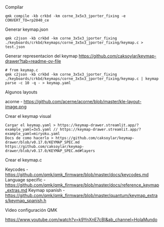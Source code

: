 Compilar

```
qmk compile -kb crkbd -km corne_3x5x3_jporter_fixing -e CONVERT_TO=rp2040_ce
```

Generar keymap.json

```
qmk c2json -kb crkbd -km corne_3x5x3_jporter_fixing ./keyboards/crkbd/keymaps/corne_3x5x3_jporter_fixing/keymap.c > test.json
```

Generar representacion del keymap https://github.com/caksoylar/keymap-drawer?tab=readme-ov-file

```
# from keymap.c
qmk c2json -kb crkbd -km corne_3x5x3_jporter_fixing ./keyboards/crkbd/keymaps/corne_3x5x3_jporter_fixing/keymap.c | keymap parse -c 10 -q - > keymap.yaml
```

Algunos layouts 

acorne - https://github.com/acerne/acorne/blob/master/kle-layout-image.png 


Crear el keymap visual

```
Cargar el keymap.yaml > https://keymap-drawer.streamlit.app/?example_yaml=3x5.yaml // https://keymap-drawer.streamlit.app/?example_yaml=miryoku.yaml
Docs de como hacerlo > https://github.com/caksoylar/keymap-drawer/blob/v0.17.0/KEYMAP_SPEC.md
https://github.com/caksoylar/keymap-drawer/blob/v0.17.0/KEYMAP_SPEC.md#layers
```


Crear el keymap.c

Keycodes - https://github.com/qmk/qmk_firmware/blob/master/docs/keycodes.md 
Language specific - https://github.com/qmk/qmk_firmware/blob/master/docs/reference_keymap_extras.md 
Keymap spanish - https://github.com/qmk/qmk_firmware/blob/master/quantum/keymap_extras/keymap_spanish.h 


Video configuración QMK

https://www.youtube.com/watch?v=k9YnXnE7cBI&ab_channel=HolaMundo 